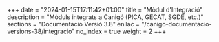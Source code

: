 +++
date        = "2024-01-15T17:11:42+01:00"
title       = "Mòdul d'Integració"
description = "Mòduls integrats a Canigó (PICA, GECAT, SGDE, etc.)"
sections    = "Documentació Versió 3.8"
enllac		= "/canigo-documentacio-versions-38/integracio"
no_index 	= true
weight 		= 2
+++
